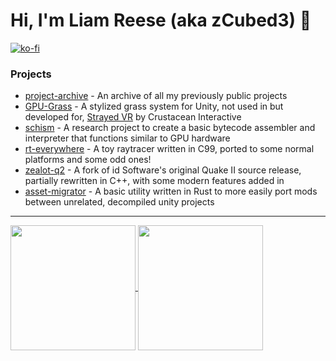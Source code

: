 # Hi, I'm Liam Reese (aka zCubed3) :wave:

[![ko-fi](https://ko-fi.com/img/githubbutton_sm.svg)](https://ko-fi.com/H2H5TD4WK)

### Projects
* [project-archive](https://github.com/zCubed3/project-archive) - An archive of all my previously public projects
* [GPU-Grass](https://github.com/zCubed3/GPU-Grass) - A stylized grass system for Unity, not used in but developed for, [Strayed VR](https://strayedvr.com) by Crustacean Interactive
* [schism](https://github.com/zCubed3/schism) - A research project to create a basic bytecode assembler and interpreter that functions similar to GPU hardware
* [rt-everywhere](https://github.com/zCubed3/rt-everywhere) - A toy raytracer written in C99, ported to some normal platforms and some odd ones!
* [zealot-q2](https://github.com/zCubed3/zealot-q2) - A fork of id Software's original Quake II source release, partially rewritten in C++, with some modern features added in
* [asset-migrator](https://github.com/zCubed3/asset-migrator) - A basic utility written in Rust to more easily port mods between unrelated, decompiled unity projects

---

<a href="https://github.com/anuraghazra/github-readme-stats">
  <img height=200 align="center" src="https://github-readme-stats.vercel.app/api/top-langs/?username=zcubed3&layout=compact&theme=dark" />
</a>

<a href="https://github.com/anuraghazra/github-readme-stats">
  <img height=200 align="center" src="https://github-readme-stats.vercel.app/api?username=zcubed3&hide_rank=true&theme=dark" />
</a>
